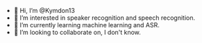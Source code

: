 - 👋 Hi, I’m @Kymdon13
- 👀 I’m interested in speaker recognition and speech recognition.
- 🌱 I’m currently learning machine learning and ASR.
- 💞️ I’m looking to collaborate on, I don't know.
